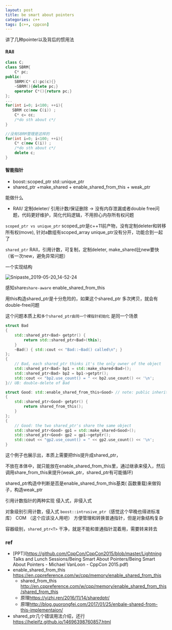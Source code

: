 ```yaml
---
layout: post
title: be smart about pointers 
categories: c++
tags: [c++, cppcon]
---
```

  

讲了几种pointer以及背后的惯用法

#### RAII

```c++
class C;
class SBRM{
    C* pc;
public:
    SBRM(C* c):pc(c){}
    ~SBRM(){delete pc;}
    operator C*(){return pc;}
};
...
for(int i=0; i<100; ++i){
   SBRM cc(new C(i)) ;
    C* c= cc;
    /*do sth about c*/
}

//没有SBRM管理是这样的
for(int i=0; i<100; ++i){
    C* c(new C(i)) ;
    /*do sth about c*/
    delete c;
}
```

#### 智能指针

- boost::scoped_ptr  std::unique_ptr
- shared_ptr +make_shared + enable_shared_from_this + weak_ptr

能做什么

- RAII/ 定制deleter/ 引用计数/保证删除 -> 没有内存泄漏或者double free问题，代码更好维护，简化代码逻辑，不用担心内存所有权问题

 `scoped_ptr vs unique_ptr` scoped_ptr是c++11前产物，没有定制deleter和转移所有权(move), 针对a数组有scoped_array unique_ptr没有分开，功能合到一起了

`shared_ptr` RAII，引用计数，可复制，定制deleter, make_shared比new要快（省一次new，避免异常问题）

一个实现结构

![Snipaste_2019-05-20_14-52-24](https://wanghenshui.github.io/assets/Snipaste_2019-05-20_14-52-24.png)

感知share`share-aware` enable_shared_from_this

用this构造shared_ptr是十分危险的，如果这个shared_ptr 多次拷贝，就会有double-free问题

这个问题本质上和`多个shared_ptr由同一个裸指针初始化` 是同一个场景

```c++
struct Bad
{
    std::shared_ptr<Bad> getptr() {
        return std::shared_ptr<Bad>(this);
    }
    ~Bad() { std::cout << "Bad::~Bad() called\n"; }
};
{
    // Bad, each shared_ptr thinks it's the only owner of the object
    std::shared_ptr<Bad> bp1 = std::make_shared<Bad>();
    std::shared_ptr<Bad> bp2 = bp1->getptr();
    std::cout << "bp2.use_count() = " << bp2.use_count() << '\n';
}// UB: double-delete of Bad

struct Good: std::enable_shared_from_this<Good> // note: public inheritance
{
    std::shared_ptr<Good> getptr() {
        return shared_from_this();
    }
};
{
    // Good: the two shared_ptr's share the same object
    std::shared_ptr<Good> gp1 = std::make_shared<Good>();
    std::shared_ptr<Good> gp2 = gp1->getptr();
    std::cout << "gp2.use_count() = " << gp2.use_count() << '\n';
}
```

这个例子也展示出，本质上需要把this提升成shared_ptr，

不放在本体中，就只能放在enable_shared_from_this里，通过继承来侵入，然后调用share_from_this来提升(weak_ptr，shared_ptr有可能循环)

shared_ptr构造中判断是否是enable_shared_from_this基类( 函数重载)来做钩子，构造weak_ptr



 引用计数指针的两种实现 侵入式，非侵入式

对象级别引用计数，侵入式 `boost::intrusive_ptr`（感觉这个早晚也得进标准库） COM （这个应该没人用吧） 方便管理和转换普通指针，但是对象结构复杂

容器级别，`shared_ptr<T>` 干净，就是不能和普通指针混着用，需要转来转去



### ref

- [PPT](https://github.com/CppCon/CppCon2015/blob/master/Lightning Talks and Lunch Sessions/Being Smart About Pointers/Being Smart About Pointers - Michael VanLoon - CppCon 2015.pdf)
- enable_shared_from_this https://en.cppreference.com/w/cpp/memory/enable_shared_from_this
  - shared_from_this http://en.cppreference.com/w/cpp/memory/enable_shared_from_this/shared_from_this
  - 原理<https://yizhi.ren/2016/11/14/sharedptr/>
  - 原理<http://blog.guorongfei.com/2017/01/25/enbale-shared-from-this-implementaion/>
- shared_ptr几个错误用法介绍，还行<https://heleifz.github.io/14696398760857.html>

